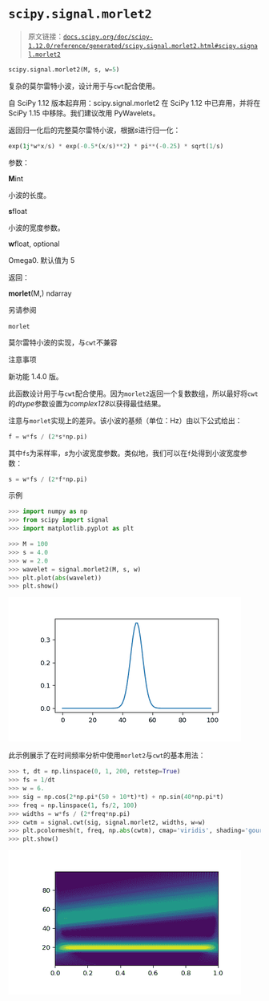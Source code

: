 # `scipy.signal.morlet2`

> 原文链接：[`docs.scipy.org/doc/scipy-1.12.0/reference/generated/scipy.signal.morlet2.html#scipy.signal.morlet2`](https://docs.scipy.org/doc/scipy-1.12.0/reference/generated/scipy.signal.morlet2.html#scipy.signal.morlet2)

```py
scipy.signal.morlet2(M, s, w=5)
```

复杂的莫尔雷特小波，设计用于与`cwt`配合使用。

自 SciPy 1.12 版本起弃用：scipy.signal.morlet2 在 SciPy 1.12 中已弃用，并将在 SciPy 1.15 中移除。我们建议改用 PyWavelets。

返回归一化后的完整莫尔雷特小波，根据*s*进行归一化：

```py
exp(1j*w*x/s) * exp(-0.5*(x/s)**2) * pi**(-0.25) * sqrt(1/s) 
```

参数：

**M**int

小波的长度。

**s**float

小波的宽度参数。

**w**float, optional

Omega0\. 默认值为 5

返回：

**morlet**(M,) ndarray

另请参阅

`morlet`

莫尔雷特小波的实现，与`cwt`不兼容

注意事项

新功能 1.4.0 版。

此函数设计用于与`cwt`配合使用。因为`morlet2`返回一个复数数组，所以最好将`cwt`的*dtype*参数设置为*complex128*以获得最佳结果。

注意与`morlet`实现上的差异。该小波的基频（单位：Hz）由以下公式给出：

```py
f = w*fs / (2*s*np.pi) 
```

其中`fs`为采样率，*s*为小波宽度参数。类似地，我们可以在`f`处得到小波宽度参数：

```py
s = w*fs / (2*f*np.pi) 
```

示例

```py
>>> import numpy as np
>>> from scipy import signal
>>> import matplotlib.pyplot as plt 
```

```py
>>> M = 100
>>> s = 4.0
>>> w = 2.0
>>> wavelet = signal.morlet2(M, s, w)
>>> plt.plot(abs(wavelet))
>>> plt.show() 
```

![../../_images/scipy-signal-morlet2-1_00_00.png](img/9faeb5307e5e82b7b0293551170913b8.png)

此示例展示了在时间频率分析中使用`morlet2`与`cwt`的基本用法：

```py
>>> t, dt = np.linspace(0, 1, 200, retstep=True)
>>> fs = 1/dt
>>> w = 6.
>>> sig = np.cos(2*np.pi*(50 + 10*t)*t) + np.sin(40*np.pi*t)
>>> freq = np.linspace(1, fs/2, 100)
>>> widths = w*fs / (2*freq*np.pi)
>>> cwtm = signal.cwt(sig, signal.morlet2, widths, w=w)
>>> plt.pcolormesh(t, freq, np.abs(cwtm), cmap='viridis', shading='gouraud')
>>> plt.show() 
```

![../../_images/scipy-signal-morlet2-1_01_00.png](img/ce444169867b0526ee7f312d33eb0f92.png)
